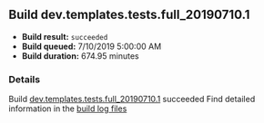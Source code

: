 ## Build dev.templates.tests.full_20190710.1
- **Build result:** `succeeded`
- **Build queued:** 7/10/2019 5:00:00 AM
- **Build duration:** 674.95 minutes
### Details
Build [dev.templates.tests.full_20190710.1](https://winappstudio.visualstudio.com/web/build.aspx?pcguid=a4ef43be-68ce-4195-a619-079b4d9834c2&builduri=vstfs%3a%2f%2f%2fBuild%2fBuild%2f29396) succeeded
Find detailed information in the [build log files](https://uwpctdiags.blob.core.windows.net/buildlogs/dev.templates.tests.full_20190710.1_logs.zip)
